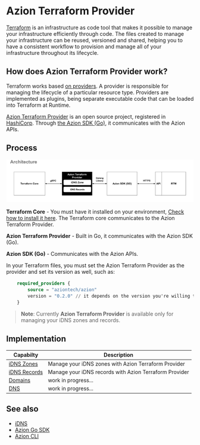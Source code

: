 # Azion Terraform Provider

[Terraform](https://developer.hashicorp.com/terraform/docs) is an infrastructure as code tool that makes it possible to manage your infrastructure efficiently through code. The files created to manage your infrastructure can be reused, versioned and shared, helping you to have a consistent workflow to provision and manage all of your infrastructure throughout its lifecycle.

## How does Azion Terraform Provider work?

Terraform works based [on providers](https://developer.hashicorp.com/terraform/registry/providers). A provider is responsible for managing the lifecycle of a particular resource type. Providers are implemented as plugins, being separate executable code that can be loaded into Terraform at Runtime.

[Azion Terraform Provider](https://github.com/aziontech/terraform-provider-azion) is an open source project, registered in [HashiCorp](https://www.hashicorp.com/). Through [the Azion SDK (Go)](https://github.com/aziontech/azionapi-go-sdk), it communicates with the Azion APIs.


## Process

![azionterraformprovider](./arch.png "workflow")

**Terraform Core** - You must have it installed on your environment, [Check how to install it here](https://developer.hashicorp.com/terraform/downloads). The Terraform core communicates to the Azion Terraform Provider.

**Azion Terraform Provider** - Built in Go, it communicates with the Azion SDK (Go).

**Azion SDK (Go)** - Communicates with the Azion APIs.



In your Terraform files, you must set the Azion Terraform Provider as the provider and set its version as well, such as: 

```terraform
    required_providers {
        source = "aziontech/azion"
        version = "0.2.0" // it depends on the version you're willing to use.
    }
```

>**Note**: Currently **Azion Terraform Provider** is available only for managing your iDNS zones and records.

## Implementation

| Capabilty | Description   |
|---|---|
|  [iDNS Zones]() | Manage your iDNS zones with Azion Terraform Provider  |
|  [iDNS Records]() | Manage your iDNS records with Azion Terraform Provider  |
|  [Domains]() | work in progress...  |
|  [DNS ]() | work in progress...  |

## See also

- [iDNS]()
- [Azion Go SDK]()
- [Azion CLI]()
